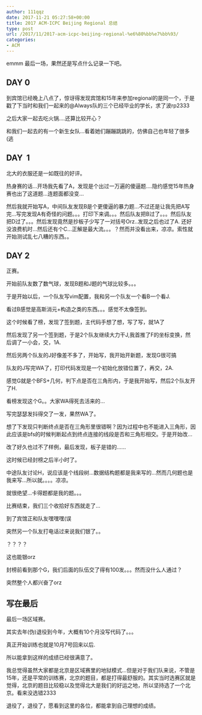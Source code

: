 ```yaml
---
author: 111qqz
date: 2017-11-21 05:27:58+00:00
title: 2017 ACM-ICPC Beijing Regional 总结
type: post
url: /2017/11/2017-acm-icpc-beijing-regional-%e6%80%bb%e7%bb%93/
categories:
- ACM
---
```


emmm 最后一场，果然还是写点什么记录一下吧。



## DAY 0



到宾馆已经晚上八点了，惊讶得发现宾馆和15年来参加regional的是同一个，于是戳了下当时和我们一起来的@Always队的三个已经毕业的学长，求了波rp2333

之后大家一起去吃火锅....还算比较开心？

和我们一起去的有一个新生女队...看着她们蹦蹦跳跳的，仿佛自己也年轻了很多(逃





## DAY  1



北大的衣服还是一如既往的好评。

热身赛的话...开场我先看了A，发现是个出过一万遍的傻逼题....隐约感觉15年热身赛也出了这道题...连题面都没变...

然后我就开始写A，中间队友发现B是个更傻逼的暴力题...不过还是让我先把A写完...写完发现A有奇怪的问题。。。打印下来调。。。然后队友把B过了。。。然后队友把D过了。。。然后发现竟然是抄板子少写了一对括号Orz..发现之后也过了A. 还好没浪费机时...然后还有个C...正解是最大流。。。？然而并没看出来，凉凉。索性就开始测试乱七八糟的东西。。



## 





## DAY 2



正赛。

开始前队友数了数气球，发现B题和J题的气球比较多。。。

于是开始以后，一个队友写vim配置，我和另一个队友一个看B一个看J.

看过B感觉是高斯消元+构造之类的东西。。。感觉不太像签到。

这个时候看了榜，发现了签到题，主代码手想了想，写了写，就1A了

然后发现了另一个签到题，于是2个队友继续大力干J,我首推了F的坐标变换，然后调了一小会，交，1A.

然后另两个队友的J好像差不多了，开始写，我开始开新题，发现G很可搞

队友的J写完WA了，打印代码发现是一个初始化放错位置了，再交，2A.

感觉G就是个BFS+几何，判下点是否在三角形内，于是我开始写，然后2个队友开了H.

看榜发现这个G。。大家WA得死去活来的...

写完瑟瑟发抖得交了一发，果然WA了。

想了下发现只判断终点是否在三角形里很错啊？因为过程中也不能进入三角形，因此应该是bfs的时候判断起点到终点连接的线段是否和三角形相交。于是开始改...

改了好久也过不了样例，最后发现，板子是错的......

这时候已经封榜之后半小时了。

中途队友讨论H，说应该是个线段树...数据结构题都是我来写的...然而几何题也是我来写...所以就。。。。凉凉。



就很绝望...卡得题都是我的题。。。

比赛结束，我们三个收拾好东西就走了...

到了宾馆正和队友嘿嘿嘿(误

突然另一个队友打电话过来说我们银了。。

？？？？

这也能银orz

封榜前看到那个G，我们后面的队伍交了得有100发。。。然而没什么人通过？

突然整个人都兴奋了orz



## 写在最后



最后一场区域赛。

其实去年(伪)退役到今年，大概有10个月没写代码了。。。

真正开始训练也就是10月7号回来以后.

所以能拿到这样的成绩已经很满意了。

我总觉得虽然大家都是北京是区域赛里的地狱模式...但是对于我们队来说，不管是15年，还是平常的训练赛，北京的题目，都是打得最舒服的。其实当时选赛区就是觉得，北京的题目比较稳以及觉得北大是我们的好运之地，所以坚持选了一个北京。看来没选错2333

退役了，退役了，愿看到这里的各位，都能拿到自己理想的成绩。


